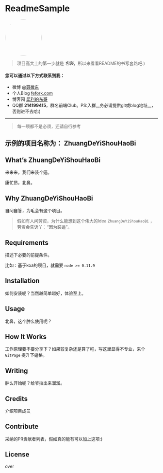 # ReadmeSample

<img src="https://raw.githubusercontent.com/nieweidong/fetool/master/img/me.jpg" width="120" height="120" style="border-radius: 60px;" />

> 项目高大上的第一步就是 ___包装___，所以来看看README的书写套路吧:)

#### 您可以通过以下方式联系到我：
- 微博 [@聂微东](http://weibo.com/darrencode "Darren 聂微东")
- 个人Blog [fefork.com](http://www.fefork.com/ "一枚Web技术领域的手艺人")
- 博客园 [犀利的东哥](http://www.cnblogs.com/Darren_code/ "关注前端技术")
- QQ群 **214199415**，群名前端Club。PS:入群__务必请提供git或blog地址__，否则进不去哈:)

---

> 每一项都不是必须，还请自行参考

## 示例的项目名称为： ZhuangDeYiShouHaoBi

## What’s ZhuangDeYiShouHaoBi

  来来来，我们来装个逼。

  康忙昂，北鼻。

## Why ZhuangDeYiShouHaoBi

  自问自答，为毛会有这个项目。

> 假如有人问劳资，为什么能想到这个伟大的Idea ```ZhuangDeYiShouHaoBi``` ，劳资会告诉丫：“因为装逼”。

## Requirements

  描述下必要的前提条件。

  比如：基于koa的项目，就需要 ```node >= 0.11.9```

## Installation

  如何安装呢？当然越简单越好，体验至上。

## Usage

  北鼻，这个肿么使用呢？

## How It Works

  工作原理要不要分享下？如果较复杂还是算了吧，写这里显得不专业，来个 ```GitPage``` 提升下逼格。

## Writing

  肿么开始呢？给爷拉出来溜溜。

## Credits

  介绍项目成员

## Contribute

  采纳的PR贡献者列表，假如真的能有可以加上这项:)

## License

  over
